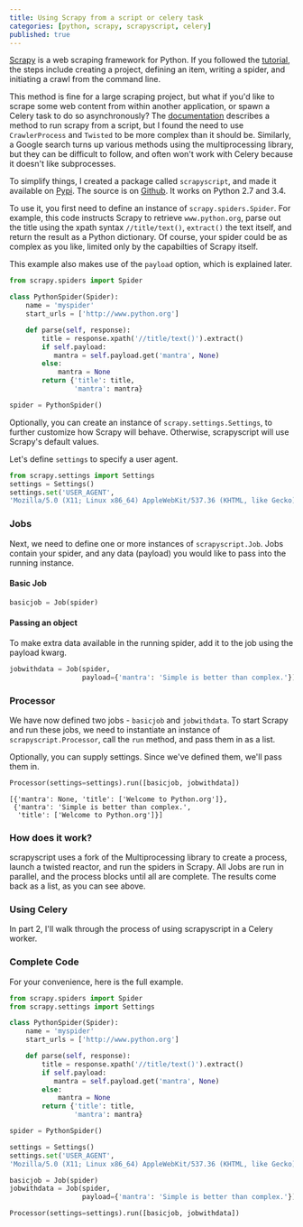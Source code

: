 ```yaml
---
title: Using Scrapy from a script or celery task
categories: [python, scrapy, scrapyscript, celery]
published: true
---
```


[Scrapy](http://scrapy.org) is a web scraping framework for Python. If you followed
the [tutorial](http://doc.scrapy.org/en/latest/intro/tutorial.html), the steps include
creating a project, defining an item, writing a spider, and initiating a crawl from
the command line.

This method is fine for a large scraping project, but what if you'd like to scrape
some web content from within another application, or spawn a Celery task to do so
asynchronously? The [documentation](http://doc.scrapy.org/en/latest/topics/practices.html#run-scrapy-from-a-script)
describes a method to run scrapy from a script, but I found the need to use
`CrawlerProcess` and `Twisted` to be more complex than it should be. Similarly, a Google
search turns up various methods using the multiprocessing library, but they
can be difficult to follow, and often won't work with Celery because it doesn't
like subprocesses.

To simplify things, I created a package called `scrapyscript`, and made it
available on [Pypi](https://pypi.python.org/pypi/scrapyscript). The source is on
[Github](https://github.com/jschnurr/scrapyscript). It works on Python 2.7 and 3.4.

To use it, you first need to define an instance of `scrapy.spiders.Spider`. For example,
this code instructs Scrapy to retrieve `www.python.org`, parse out the title using
the xpath syntax `//title/text()`, `extract()` the text itself, and return the result
as a Python dictionary. Of course, your spider could be as complex as you like, limited
only by the capabilties of Scrapy itself.

This example also makes use of the `payload` option, which is explained later.


```python
from scrapy.spiders import Spider

class PythonSpider(Spider):
    name = 'myspider'
    start_urls = ['http://www.python.org']

    def parse(self, response):
        title = response.xpath('//title/text()').extract()
        if self.payload:
           mantra = self.payload.get('mantra', None)
        else:
            mantra = None
        return {'title': title,
                'mantra': mantra}

spider = PythonSpider()
```

Optionally, you can create an instance of `scrapy.settings.Settings`, to further
customize how Scrapy will behave. Otherwise, scrapyscript will use Scrapy's
default values.

Let's define `settings` to specify a user agent.

```python
from scrapy.settings import Settings
settings = Settings()
settings.set('USER_AGENT',
'Mozilla/5.0 (X11; Linux x86_64) AppleWebKit/537.36 (KHTML, like Gecko) Chrome/50.0.2661.86 Safari/537.36')

```

### Jobs
Next, we need to define one or more instances of `scrapyscript.Job`.  Jobs contain your spider,
and any data (payload) you would like to pass into the running instance.

#### Basic Job

```python
basicjob = Job(spider)
```

#### Passing an object

To make extra data available in the running spider, add it to the job using the payload kwarg.

```python
jobwithdata = Job(spider,
                  payload={'mantra': 'Simple is better than complex.'})  # availabe in spider as self.payload
```

### Processor
We have now defined two jobs - `basicjob` and `jobwithdata`.  To start Scrapy and run these jobs,
we need to instantiate an instance of `scrapyscript.Processor`, call the `run` method, and pass
them in as a list.

Optionally, you can supply settings. Since we've defined them, we'll pass them in.

```python
Processor(settings=settings).run([basicjob, jobwithdata])
```

    [{'mantra': None, 'title': ['Welcome to Python.org']},
     {'mantra': 'Simple is better than complex.',
      'title': ['Welcome to Python.org']}]


### How does it work?
scrapyscript uses a fork of the Multiprocessing library to create a process, launch a twisted reactor,
and run the spiders in Scrapy.  All Jobs are run in parallel, and the process blocks until all
are complete.  The results come back as a list, as you can see above.

### Using Celery
In part 2, I'll walk through the process of using scrapyscript in a Celery worker.

### Complete Code
For your convenience, here is the full example.

```python
from scrapy.spiders import Spider
from scrapy.settings import Settings

class PythonSpider(Spider):
    name = 'myspider'
    start_urls = ['http://www.python.org']

    def parse(self, response):
        title = response.xpath('//title/text()').extract()
        if self.payload:
           mantra = self.payload.get('mantra', None)
        else:
            mantra = None
        return {'title': title,
                'mantra': mantra}

spider = PythonSpider()

settings = Settings()
settings.set('USER_AGENT',
'Mozilla/5.0 (X11; Linux x86_64) AppleWebKit/537.36 (KHTML, like Gecko) Chrome/50.0.2661.86 Safari/537.36')

basicjob = Job(spider)
jobwithdata = Job(spider,
                  payload={'mantra': 'Simple is better than complex.'})  # availabe in spider as self.payload

Processor(settings=settings).run([basicjob, jobwithdata])
```
